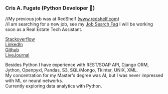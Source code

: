 ### Cris A. Fugate (Python Developer 🐍)

//My previous job was at RedShelf (www.redshelf.com)<br>
//I am searching for a new job, see my [Job Search Faq](https://gist.github.com/crisafugate/e7e1c6e54396c01b6d2d13206ca18dd5)
I will be working soon as a Real Estate Tech Assistant. 

[Stackoverflow](https://stackoverflow.com/users/6496590/cris-fugate)  
[LinkedIn](https://www.linkedin.com/in/crisafugate)  
[Github](https://github.com/crisafugate)  
[LiveJournal](https://cafugate.livejournal.com)


Besides Python I have experience with REST/SOAP API, Django ORM, Jython, Openpyxl, Pandas, S3, SQL/Mongo, Tkinter, UNIX, XML.  
My concentration for my Master's degree was AI, but I was never impressed with ML or neural networks.
<br>Currently exploring data analytics with Python.
<!--
**crisafugate/crisafugate** is a ✨ _special_ ✨ repository because its `README.md` (this file) appears on your GitHub profile.

Here are some ideas to get you started:

- 🔭 I’m currently working on ...
- 🌱 I’m currently learning ...
- 👯 I’m looking to collaborate on ...
- 🤔 I’m looking for help with ...
- 💬 Ask me about ...
- 📫 How to reach me: ...
- 😄 Pronouns: ...
- ⚡ Fun fact: ...
-->
